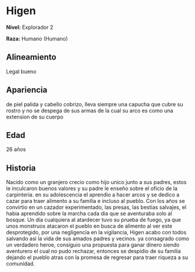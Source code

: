 # Higen

**Nivel:** Explorador 2

**Raza:** Humano (Humano)

## Alineamiento
Legal bueno

## Apariencia
de piel palida y cabello cobrizo, lleva siempre una capucha que cubre su rostro y no se despega de sus armas de la cual su arco es como una extension de su cuerpo

## Edad
26 años

## Historia
Nacido como un granjero crecio como hijo unico junto a sus padres, estos le inculcaron buenos valores y su padre le enseño sobre el oficio de la carpinteria. en su adolescencia el aprendio a hacer arcos y se dedico a cazar para traer alimento a su familia e incluso al pueblo. Con los años se convirtio en un cazador experimentado, las presas, las bestias salvajes, el habia aprendido sobre la marcha cada dia que se aventuraba solo al bosque. Un dia cualquiera al atardecer tuvo su prueba de fuego, ya que unos monstruos atacaron el pueblo en busca de alimento al ver este desprotegido, por una negligencia en la vigilancia, Higen acabo con todos salvando asi la vida de sus amados padres y vecinos. ya consagrado como un verdadero heroe, consiguio una propuesta para ganar dinero siendo aventurero el cual no pudo rechazar, entonces se despidio de su familia dejando el pueblo atras con la promesa de regresar para traer riqueza a su comunidad.

